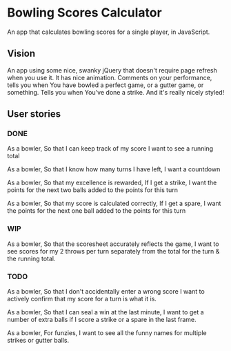 # Bowling Scores Calculator
An app that calculates bowling scores for a single player, in JavaScript.

## Vision
An app using some nice, swanky jQuery that doesn't require page refresh when
you use it. It has nice animation. Comments on your performance, tells you when
You have bowled a perfect game, or a gutter game, or something. Tells you when
You've done a strike. And it's really nicely styled!

## User stories

### DONE
As a bowler,
So that I can keep track of my score
I want to see a running total

As a bowler,
So that I know how many turns I have left,
I want a countdown

As a bowler,
So that my excellence is rewarded,
If I get a strike, I want the points for the next two balls added to the points for this turn

As a bowler,
So that my score is calculated correctly,
If I get a spare, I want the points for the next one ball added to the points for this turn

### WIP

As a bowler,
So that the scoresheet accurately reflects the game,
I want to see scores for my 2 throws per turn separately from the total for the turn & the running total.

### TODO


As a bowler,
So that I don't accidentally enter a wrong score
I want to actively confirm that my score for a turn is what it is.

As a bowler,
So that I can seal a win at the last minute,
I want to get a number of extra balls if I score a strike or a spare in the last frame.

As a bowler,
For funzies,
I want to see all the funny names for multiple strikes or gutter balls.

